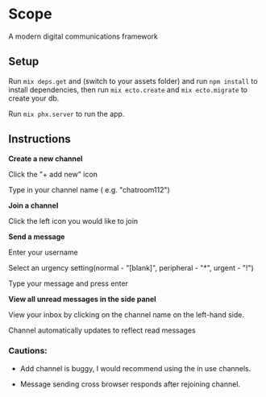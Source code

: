 # Scope

A modern digital communications framework

## Setup

Run ```mix deps.get``` and (switch to your assets folder) and run ```npm install``` to install dependencies, then run ```mix ecto.create``` and ```mix ecto.migrate``` to create your db.



Run ```mix phx.server``` to run the app.

## Instructions

**Create a new channel**

Click the "+ add new" icon

Type in your channel name ( e.g. "chatroom112")

**Join a channel**

Click the left icon you would like to join

**Send a message**

Enter your username

Select an urgency setting(normal - "[blank]", peripheral - "*", urgent - "!")

Type your message and press enter

**View all unread messages in the side panel**

View your inbox by clicking on the channel name on the left-hand side.

Channel automatically updates to reflect read messages

### Cautions:
  - Add channel is buggy, I would recommend using the in use channels.

  - Message sending cross browser responds after rejoining channel.
